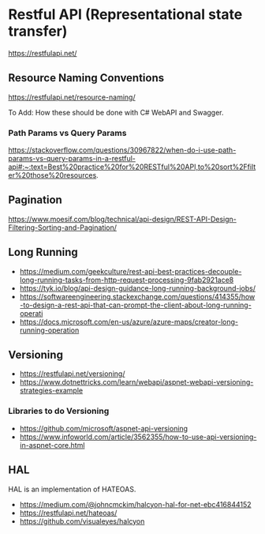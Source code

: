 # Restful API (Representational state transfer)

https://restfulapi.net/

## Resource Naming Conventions
https://restfulapi.net/resource-naming/

To Add: How these should be done with C# WebAPI and Swagger.

### Path Params vs Query Params
https://stackoverflow.com/questions/30967822/when-do-i-use-path-params-vs-query-params-in-a-restful-api#:~:text=Best%20practice%20for%20RESTful%20API,to%20sort%2Ffilter%20those%20resources.

## Pagination
https://www.moesif.com/blog/technical/api-design/REST-API-Design-Filtering-Sorting-and-Pagination/

## Long Running
 - https://medium.com/geekculture/rest-api-best-practices-decouple-long-running-tasks-from-http-request-processing-9fab2921ace8
 - https://tyk.io/blog/api-design-guidance-long-running-background-jobs/
 - https://softwareengineering.stackexchange.com/questions/414355/how-to-design-a-rest-api-that-can-prompt-the-client-about-long-running-operati
 - https://docs.microsoft.com/en-us/azure/azure-maps/creator-long-running-operation

## Versioning

 - https://restfulapi.net/versioning/
 - https://www.dotnettricks.com/learn/webapi/aspnet-webapi-versioning-strategies-example
 
### Libraries to do Versioning
 - https://github.com/microsoft/aspnet-api-versioning
 - https://www.infoworld.com/article/3562355/how-to-use-api-versioning-in-aspnet-core.html

## HAL
HAL is an implementation of HATEOAS.
 - https://medium.com/@johncmckim/halcyon-hal-for-net-ebc416844152
 - https://restfulapi.net/hateoas/
 - https://github.com/visualeyes/halcyon
